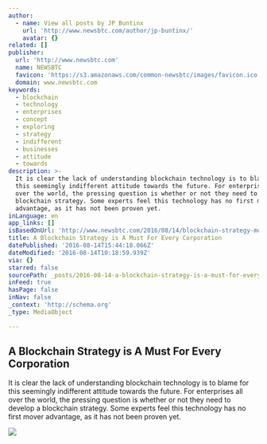 ```yaml
---
author:
  - name: View all posts by JP Buntinx
    url: 'http://www.newsbtc.com/author/jp-buntinx/'
    avatar: {}
related: []
publisher:
  url: 'http://www.newsbtc.com'
  name: NEWSBTC
  favicon: 'https://s3.amazonaws.com/common-newsbtc/images/favicon.ico'
  domain: www.newsbtc.com
keywords:
  - blockchain
  - technology
  - enterprises
  - concept
  - exploring
  - strategy
  - indifferent
  - businesses
  - attitude
  - towards
description: >-
  It is clear the lack of understanding blockchain technology is to blame for
  this seemingly indifferent attitude towards the future. For enterprises all
  over the world, the pressing question is whether or not they need to develop a
  blockchain strategy. Some experts feel this technology has no first mover
  advantage, as it has not been proven yet.
inLanguage: en
app_links: []
isBasedOnUrl: 'http://www.newsbtc.com/2016/08/14/blockchain-strategy-must-every-corporation/'
title: A Blockchain Strategy is A Must For Every Corporation
datePublished: '2016-08-14T15:44:18.066Z'
dateModified: '2016-08-14T10:18:59.939Z'
via: {}
starred: false
sourcePath: _posts/2016-08-14-a-blockchain-strategy-is-a-must-for-every-corporation.md
inFeed: true
hasPage: false
inNav: false
_context: 'http://schema.org'
_type: MediaObject

---
```

<article style=""><h1>A Blockchain Strategy is A Must For Every Corporation</h1><p>It is clear the lack of understanding blockchain technology is to blame for this seemingly indifferent attitude towards the future. For enterprises all over the world, the pressing question is whether or not they need to develop a blockchain strategy. Some experts feel this technology has no first mover advantage, as it has not been proven yet.</p><img src="http://s3.amazonaws.com/main-newsbtc-images/2016/08/14100813/shutterstock_425066752.jpg" /></article>